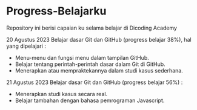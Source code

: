 # Progress-Belajarku
Repository ini berisi capaian ku selama belajar di Dicoding Academy


20 Agustus 2023
Belajar dasar Git dan GitHub (progress belajar 38%), hal yang dipelajari :
- Menu-menu dan fungsi menu dalam tampilan GitHub.
- Belajar tentang perintah-perintah dasar dalam Git di GitHub.
- Menerapkan atau mempraktekannya dalam studi kasus sederhana.

21 Agustus 2023
Belajar dasar Git dan GitHub (progress belajar 56%) :
- Menerapkan studi kasus secara real.
- Belajar tambahan dengan bahasa pemrograman Javascript.
